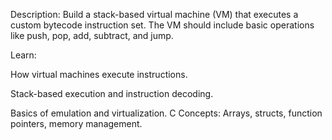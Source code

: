 Description:
Build a stack-based virtual machine (VM) that executes a custom bytecode instruction set. The VM should include basic operations like push, pop, add, subtract, and jump.

Learn:

How virtual machines execute instructions.

Stack-based execution and instruction decoding.

Basics of emulation and virtualization.
C Concepts: Arrays, structs, function pointers, memory management.